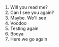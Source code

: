 1. Will you read me?
2. Can I see you again?
3. Maybe. We'll see
4. Voodoo
5. Testing again
6. Booya
7. Here we go again
